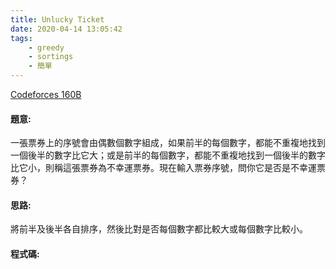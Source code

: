 ```yaml
---
title: Unlucky Ticket
date: 2020-04-14 13:05:42
tags:
    - greedy
    - sortings
    - 簡單
---
```

[Codeforces 160B](https://codeforces.com/problemset/problem/160/B)
<!-- more -->

#### 題意:
一張票券上的序號會由偶數個數字組成，如果前半的每個數字，都能不重複地找到一個後半的數字比它大；或是前半的每個數字，都能不重複地找到一個後半的數字比它小，則稱這張票券為不幸運票券。現在輸入票券序號，問你它是否是不幸運票券？

#### 思路:
將前半及後半各自排序，然後比對是否每個數字都比較大或每個數字比較小。

#### 程式碼:
<script src="https://gist.github.com/Daviswww/807796ebbf46f2126719277a42631a32.js"></script>